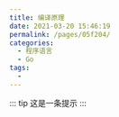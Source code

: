 ```yaml
---
title: 编译原理
date: 2021-03-20 15:46:19
permalink: /pages/05f204/
categories:
  - 程序语言
  - Go
tags:
  - 
---
```


::: tip
这是一条提示
:::

